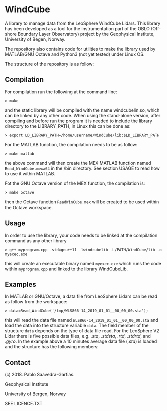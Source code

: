 # WindCube
A library to manage data from the LeoSphere WindCube Lidars. This library has been developed as a tool for the instrumentation part of the OBLO (Off-shore Boundary Layer Observatory) project by the Geophysical Institute, University of Begen, Norway.

The repository also contains code for utilities to make the library used by MATLAB/GNU Octave and Python3 (not yet tested) under Linux OS.

The structure of the repository is as follow:

## Compilation
For compilation run the following at the command line:

  ``> make``
  
and the static library will be compiled with the name windcubelin.so, which can be linked by any other code.
When using the stand-alone version, after compiling and before run the program it is needed to include the library directory to the LIBRARY_PATH, in Linux this can be done as: 

  ``> export LD_LIBRARY_PATH=/home/username/WindCube/lib:$LD_LIBRARY_PATH``


For the MATLAB function, the compilation needs to be as follow:

  ``> make matlab``
  
the above command will then create the MEX MATLAB function named ``Read_WindCube.mexa64`` in the /bin directory. See section USAGE to read how to use it within MATLAB.

Fot the GNU Octave version of the MEX function, the compilation is:

  ``> make octave``
  
then the Octave function ``ReadWinCube.mex`` will be created to be used within the Octave workspace.

## Usage

In order to use the library, your code needs to be linked at the compilation command as any other library

  ``> g++ myprogram.cpp -std=gnu++11 -lwindcubelib -L/PATH/WindCube/lib -o myexec.exe ``

this will create an executable binary named ``myexec.exe`` which runs the code within ``myprogram.cpp`` and linked to the library WindCubeLib.

## Examples
In MATLAB or GNU/Octave, a data file from LeoSphere Lidars can be read as follow from the workspace:

  ``> data=Read_WindCube('/tmp/WLS866-14_2019_01_01__00_00_00.sta');``

this will read the data file named ``WLS866-14_2019_01_01__00_00_00.sta`` and load the data into the structure variable ``data``. The field member of the structure ``data`` depends on the type of data file read. For the LeoSphere V2 Lidar there is five possible data files, e.g. _.sta_, _.stdsta_, _.rtd_, _.stdrtd_, and _.gyro_. In the example above a 10 minutes average data file (_.sta_) is loaded and the structure has the following members:

## Contact
(c) 2018. Pablo Saavedra-Garfias.

Geophysical Institute

University of Bergen, 
Norway

SEE LICENCE.TXT
